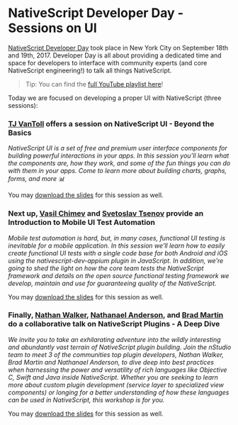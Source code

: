 # NativeScript Developer Day - Sessions on UI

[NativeScript Developer Day](http://developerday.nativescript.org/) took place in New York City on September 18th and 19th, 2017. Developer Day is all about providing a dedicated time and space for developers to interface with community experts (and core NativeScript engineering!) to talk all things NativeScript.

> Tip: You can find the [full YouTube playlist here](https://www.youtube.com/playlist?list=PLiKWVuUOQtPYyhbjndwdXu0ajhOPOMSoc)!

Today we are focused on developing a proper UI with NativeScript (three sessions):

### [TJ VanToll](https://twitter.com/tjvantoll) offers a session on NativeScript UI - Beyond the Basics

*NativeScript UI is a set of free and premium user interface components for building powerful interactions in your apps. In this session you’ll learn what the components are, how they work, and some of the fun things you can do with them in your apps. Come to learn more about building charts, graphs, forms, and more 📊*

You may [download the slides](https://github.com/remotesynth/nativescript-developer-day-2017/blob/master/presentations/NativeScript-UI.pptx) for this session as well.

<!--<iframe width="560" height="315" src="https://www.youtube.com/embed/fcSHvUrJshA" frameborder="0" allowfullscreen></iframe>-->

### Next up, [Vasil Chimev](https://twitter.com/vchimev) and [Svetoslav Tsenov](https://twitter.com/SvetoslavTsenov) provide an Introduction to Mobile UI Test Automation

*Mobile test automation is hard, but, in many cases, functional UI testing is inevitable for a mobile application. In this session we’ll learn how to easily create functional UI tests with a single code base for both Android and iOS using the nativescript-dev-appium plugin in JavaScript. In addition, we’re going to shed the light on how the core team tests the NativeScript framework and details on the open source functional testing framework we develop, maintain and use for guaranteeing quality of the NativeScript.*

You may [download the slides](https://github.com/remotesynth/nativescript-developer-day-2017/blob/master/presentations/Introduction-to-Mobile-Test-Automation.pptx) for this session as well.

<!--<iframe width="560" height="315" src="https://www.youtube.com/embed/LjgIM4pvhsQ" frameborder="0" allowfullscreen></iframe>-->

### Finally, [Nathan Walker](https://twitter.com/wwwalkerrun), [Nathanael Anderson](https://twitter.com/CongoCart), and [Brad Martin](https://twitter.com/BradWayneMartin) do a collaborative talk on NativeScript Plugins - A Deep Dive

*We invite you to take an exhilarating adventure into the wildly interesting and abundantly vast terrain of NativeScript plugin building. Join the nStudio team to meet 3 of the communities top plugin developers, Nathan Walker, Brad Martin and Nathanael Anderson, to dive deep into best practices when harnessing the power and versatility of rich languages like Objective C, Swift and Java inside NativeScript. Whether you are seeking to learn more about custom plugin development (service layer to specialized view components) or longing for a better understanding of how these languages can be used in NativeScript, this workshop is for you.*

You may [download the slides](https://github.com/remotesynth/nativescript-developer-day-2017/blob/master/presentations/nathan-walker-plugins.pptx) for this session as well.

<!--<iframe width="560" height="315" src="https://www.youtube.com/embed/n9nXy7Q9RbI" frameborder="0" allowfullscreen></iframe>-->